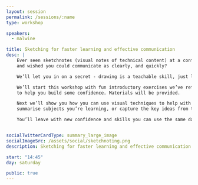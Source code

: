 ```yaml
---
layout: session
permalink: /sessions/:name
type: workshop

speakers:
  - malwine

title: Sketching for faster learning and effective communication
desc: |
    Ever seen sketchnotes (visual notes of technical content) at a conference,
    and wished you could communicate as clearly, and quickly?

    We’ll let you in on a secret - drawing is a teachable skill, just like writing code is.

    We’ll start this workshop with fun introductory exercises we’ve refined at conference workshops this year,
    to help you build some confidence. Materials will be provided.

    Next we’ll show you how you can use visual techniques to help with discussions in daily work situations,
    summarise subjects you’re learning, or capture the key ideas from talks.

    You’ll leave with new confidence and skills you can use the same day!


socialTwitterCardType: summary_large_image
socialImageSrc: /assets/social/sketchnoting.png
description: Sketching for faster learning and effective communication

start: "14:45"
day: saturday

public: true
---
```

